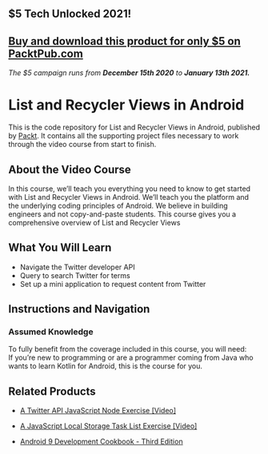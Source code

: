 ## $5 Tech Unlocked 2021!
[Buy and download this product for only $5 on PacktPub.com](https://www.packtpub.com/)
-----
*The $5 campaign         runs from __December 15th 2020__ to __January 13th 2021.__*

# List and Recycler Views in Android
This is the code repository for List and Recycler Views in Android, published by [Packt](https://www.packtpub.com/?utm_source=github). It contains all the supporting project files necessary to work through the video course from start to finish.
## About the Video Course
In this course, we’ll teach you everything you need to know to get started with List and Recycler Views in Android. We’ll teach you the platform and the underlying coding principles of Android. We believe in building engineers and not copy-and-paste students. 
This course gives you a comprehensive overview of List and Recycler Views

<H2>What You Will Learn</H2>
<DIV class=book-info-will-learn-text>
<UL>
<LI>Navigate the Twitter developer API 
<LI>Query to search Twitter for terms 
<LI>Set up a mini application to request content from Twitter </LI></UL></DIV>

## Instructions and Navigation
### Assumed Knowledge
To fully benefit from the coverage included in this course, you will need:<br/>
If you’re new to programming or are a programmer coming from Java who wants to learn Kotlin for Android, this is the course for you.
  

## Related Products
* [A Twitter API JavaScript Node Exercise [Video]](https://www.packtpub.com/web-development/twitter-api-javascript-node-exercise-video?utm_source=github&utm_medium=repository&utm_campaign=9781789611724)

* [A JavaScript Local Storage Task List Exercise [Video]](https://www.packtpub.com/application-development/javascript-local-storage-task-list-exercise-video?utm_source=github&utm_medium=repository&utm_campaign=9781789801460)

* [Android 9 Development Cookbook - Third Edition](https://www.packtpub.com/application-development/android-9-development-cookbook-third-edition?utm_source=github&utm_medium=repository&utm_campaign=9781788991216)
